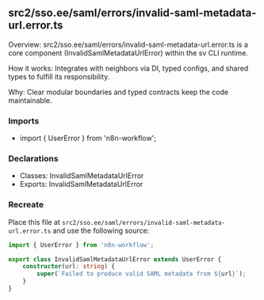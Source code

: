## src2/sso.ee/saml/errors/invalid-saml-metadata-url.error.ts

Overview: src2/sso.ee/saml/errors/invalid-saml-metadata-url.error.ts is a core component (InvalidSamlMetadataUrlError) within the sv CLI runtime.

How it works: Integrates with neighbors via DI, typed configs, and shared types to fulfill its responsibility.

Why: Clear modular boundaries and typed contracts keep the code maintainable.

### Imports

- import { UserError } from 'n8n-workflow';

### Declarations

- Classes: InvalidSamlMetadataUrlError
- Exports: InvalidSamlMetadataUrlError

### Recreate

Place this file at `src2/sso.ee/saml/errors/invalid-saml-metadata-url.error.ts` and use the following source:

```ts
import { UserError } from 'n8n-workflow';

export class InvalidSamlMetadataUrlError extends UserError {
	constructor(url: string) {
		super(`Failed to produce valid SAML metadata from ${url}`);
	}
}

```
